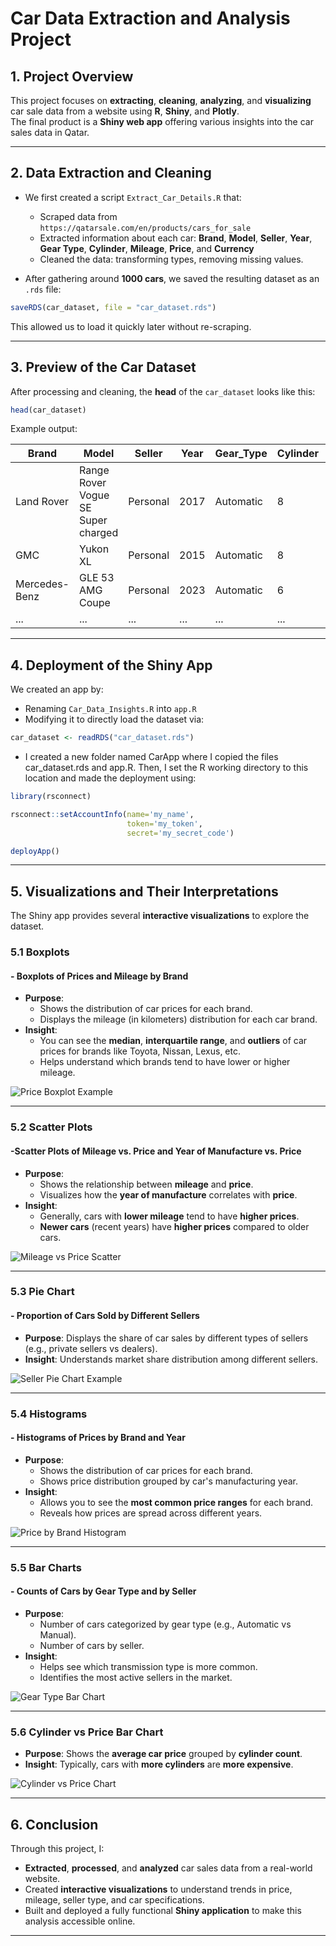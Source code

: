 # Car Data Extraction and Analysis Project

## 1. Project Overview

This project focuses on **extracting**, **cleaning**, **analyzing**, and **visualizing** car sale data from a website using **R**, **Shiny**, and **Plotly**.  
The final product is a **Shiny web app** offering various insights into the car sales data in Qatar.

---

## 2. Data Extraction and Cleaning

- We first created a script `Extract_Car_Details.R` that:
  - Scraped data from `https://qatarsale.com/en/products/cars_for_sale`
  - Extracted information about each car: **Brand**, **Model**, **Seller**, **Year**, **Gear Type**, **Cylinder**, **Mileage**, **Price**, and **Currency**
  - Cleaned the data: transforming types, removing missing values.
  
- After gathering around **1000 cars**, we saved the resulting dataset as an `.rds` file:

```r
saveRDS(car_dataset, file = "car_dataset.rds")
```

This allowed us to load it quickly later without re-scraping.

---

## 3. Preview of the Car Dataset

After processing and cleaning, the **head** of the `car_dataset` looks like this:

```r
head(car_dataset)
```

Example output:

| Brand     | Model                | Seller         | Year | Gear_Type | Cylinder | Mileage | Price  | Currency |
|-----------|-----------------------|----------------|------|-----------|----------|---------|--------|----------|
| Land Rover    | Range Rover Vogue SE Super charged       | Personal | 2017 | Automatic | 8        | 122000   | 109000 | Q.R      |
| GMC    | Yukon XL        | Personal         | 2015 | Automatic | 8        | 145000   | 53000 | Q.R      |
| Mercedes-Benz     | GLE 53 AMG Coupe                  | Personal | 2023 | Automatic | 6       | 19000   | 377000 | Q.R      |
| ...       | ...                     | ...            | ...  | ...       | ...      | ...     | ...    | ...      |

---

## 4. Deployment of the Shiny App

We created an app by:
- Renaming `Car_Data_Insights.R` into `app.R`
- Modifying it to directly load the dataset via:

```r
car_dataset <- readRDS("car_dataset.rds")
```

- I created a new folder named CarApp where I copied the files car_dataset.rds and app.R. Then, I set the R working directory to this location and made the deployment using:

```r
library(rsconnect)

rsconnect::setAccountInfo(name='my_name',
                          token='my_token',
                          secret='my_secret_code')

deployApp()
```

---

## 5. Visualizations and Their Interpretations

The Shiny app provides several **interactive visualizations** to explore the dataset.

### 5.1 Boxplots

#### - Boxplots of Prices and Mileage by Brand

- **Purpose**:
  - Shows the distribution of car prices for each brand.
  -  Displays the mileage (in kilometers) distribution for each car brand.
- **Insight**:
  - You can see the **median**, **interquartile range**, and **outliers** of car prices for brands like Toyota, Nissan, Lexus, etc.
  - Helps understand which brands tend to have lower or higher mileage.

![Price Boxplot Example](https://github.com/limamelhadjbrahim/car_data_analysis_deployed/blob/main/Boxplots.png)



















---
















### 5.2 Scatter Plots

#### -Scatter Plots of Mileage vs. Price and Year of Manufacture vs. Price

- **Purpose**:
  - Shows the relationship between **mileage** and **price**.
  - Visualizes how the **year of manufacture** correlates with **price**.
- **Insight**:
  - Generally, cars with **lower mileage** tend to have **higher prices**.
  - **Newer cars** (recent years) have **higher prices** compared to older cars.

![Mileage vs Price Scatter](https://github.com/limamelhadjbrahim/car_data_analysis_deployed/blob/main/scatter%20.png)





















---



















### 5.3 Pie Chart

#### - Proportion of Cars Sold by Different Sellers

- **Purpose**: Displays the share of car sales by different types of sellers (e.g., private sellers vs dealers).
- **Insight**: Understands market share distribution among different sellers.

![Seller Pie Chart Example](https://github.com/limamelhadjbrahim/car_data_analysis_deployed/blob/main/proportions%20car%20seller%20.png)





















---

### 5.4 Histograms

#### - Histograms of Prices by Brand and Year

- **Purpose**:
  - Shows the distribution of car prices for each brand.
  - Shows price distribution grouped by car's manufacturing year.
- **Insight**:
  - Allows you to see the **most common price ranges** for each brand.
  - Reveals how prices are spread across different years.

![Price by Brand Histogram](https://github.com/limamelhadjbrahim/car_data_analysis_deployed/blob/main/Histograms.png)





















---



### 5.5 Bar Charts

#### - Counts of Cars by Gear Type and by Seller

- **Purpose**:
  -  Number of cars categorized by gear type (e.g., Automatic vs Manual).
  - Number of cars by seller.
- **Insight**:
  - Helps see which transmission type is more common.
  - Identifies the most active sellers in the market.

![Gear Type Bar Chart](https://github.com/limamelhadjbrahim/car_data_analysis_deployed/blob/main/Bar%20charts.png)





















---






### 5.6 Cylinder vs Price Bar Chart

- **Purpose**: Shows the **average car price** grouped by **cylinder count**.
- **Insight**: Typically, cars with **more cylinders** are **more expensive**.

![Cylinder vs Price Chart](https://github.com/limamelhadjbrahim/car_data_analysis_deployed/blob/main/Price%20vs%20Cylinder%20count.png)





















---

## 6. Conclusion

Through this project, I:
- **Extracted**, **processed**, and **analyzed** car sales data from a real-world website.
- Created **interactive visualizations** to understand trends in price, mileage, seller type, and car specifications.
- Built and deployed a fully functional **Shiny application** to make this analysis accessible online.

---


